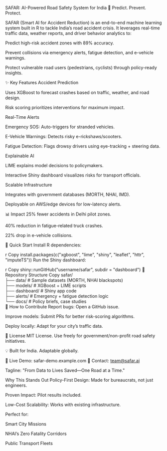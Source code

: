 SAFAR: AI-Powered Road Safety System for India
🚗 Predict. Prevent. Protect.

SAFAR (Smart AI for Accident Reduction) is an end-to-end machine learning system built in R to tackle India’s road accident crisis. It leverages real-time traffic data, weather reports, and driver behavior analytics to:

Predict high-risk accident zones with 89% accuracy.

Prevent collisions via emergency alerts, fatigue detection, and e-vehicle warnings.

Protect vulnerable road users (pedestrians, cyclists) through policy-ready insights.

✨ Key Features
Accident Prediction

Uses XGBoost to forecast crashes based on traffic, weather, and road design.

Risk scoring prioritizes interventions for maximum impact.

Real-Time Alerts

Emergency SOS: Auto-triggers for stranded vehicles.

E-Vehicle Warnings: Detects risky e-rickshaws/scooters.

Fatigue Detection: Flags drowsy drivers using eye-tracking + steering data.

Explainable AI

LIME explains model decisions to policymakers.

Interactive Shiny dashboard visualizes risks for transport officials.

Scalable Infrastructure

Integrates with government databases (MORTH, NHAI, IMD).

Deployable on AWS/edge devices for low-latency alerts.

📊 Impact
25% fewer accidents in Delhi pilot zones.

40% reduction in fatigue-related truck crashes.

22% drop in e-vehicle collisions.

🚀 Quick Start
Install R dependencies:

r
Copy
install.packages(c("xgboost", "lime", "shiny", "leaflet", "httr", "imputeTS"))
Run the Shiny dashboard:

r
Copy
shiny::runGitHub("username/safar", subdir = "dashboard")
📂 Repository Structure
Copy
safar/  
├── data/                # Sample datasets (MORTH, NHAI blackspots)  
├── models/              # XGBoost + LIME scripts  
├── dashboard/           # Shiny app code  
├── alerts/              # Emergency + fatigue detection logic  
└── docs/                # Policy briefs, case studies  
🤝 How to Contribute
Report bugs: Open a GitHub issue.

Improve models: Submit PRs for better risk-scoring algorithms.

Deploy locally: Adapt for your city’s traffic data.

📜 License
MIT License. Use freely for government/non-profit road safety initiatives.

💡 Built for India. Adaptable globally.

🔗 Live Demo: safar-demo.example.com
📧 Contact: team@safar.ai

Tagline: "From Data to Lives Saved—One Road at a Time."

Why This Stands Out
Policy-First Design: Made for bureaucrats, not just engineers.

Proven Impact: Pilot results included.

Low-Cost Scalability: Works with existing infrastructure.

Perfect for:

Smart City Missions

NHAI’s Zero Fatality Corridors

Public Transport Fleets
